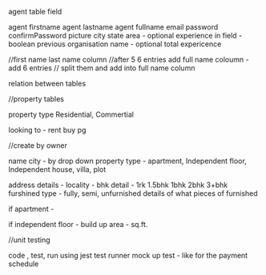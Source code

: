 

agent table field

agent firstname
agent lastname
agent fullname
email
password
confirmPassword
picture
city 
state
area - optional
experience in field - boolean
previous organisation name - optional
total expericence


//first name last name column
//after 5 6 entries add full name coloumn - add 6 entries
// split them and add into full name column


<!-- prisma notes -->

relation between tables 

//property tables


property type
Residential, Commertial

looking to - rent buy pg

//create by owner

name 
city - by drop down
property type - apartment, Independent floor, Independent house, villa, plot

address details - 
locality - 
bhk detail - 1rk 1.5bhk 1bhk 2bhk 3+bhk
 furshined type - fully, semi, unfurnished
    details of what pieces of furnished

if apartment -
   

if independent floor -
    build up area - sq.ft.



//unit testing

code , test, run using jest
test runner
mock up test - like for the payment schedule